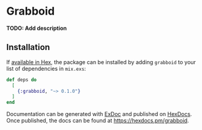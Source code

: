 # Grabboid

**TODO: Add description**

## Installation

If [available in Hex](https://hex.pm/docs/publish), the package can be installed
by adding `grabboid` to your list of dependencies in `mix.exs`:

```elixir
def deps do
  [
    {:grabboid, "~> 0.1.0"}
  ]
end
```

Documentation can be generated with [ExDoc](https://github.com/elixir-lang/ex_doc)
and published on [HexDocs](https://hexdocs.pm). Once published, the docs can
be found at <https://hexdocs.pm/grabboid>.

